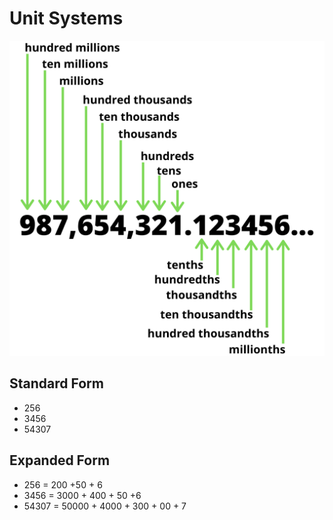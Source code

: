 # Unit Systems

![Units Systems](units_system.png)

## Standard Form

- 256
- 3456
- 54307

## Expanded Form

- 256 = 200 +50 + 6
- 3456 = 3000 + 400 + 50 +6
- 54307 = 50000 + 4000 + 300 + 00 + 7
